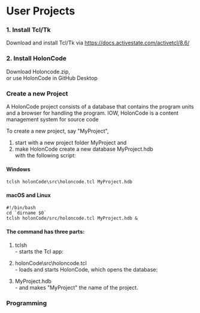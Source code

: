 # User Projects

### 1. Install Tcl/Tk

Download and install Tcl/Tk via https://docs.activestate.com/activetcl/8.6/

### 2. Install HolonCode
Download Holoncode.zip, <br> 
or use HolonCode in GitHub Desktop

### Create a new Project  

A HolonCode project consists of a database that contains the program units and a browser for handling the program. 
IOW, HolonCode is a content management system for source code

To create a new project, say "MyProject", 

1. start with a new project folder MyProject and 
2. make HolonCode create a new database MyProject.hdb <br>with the following script: 

#### Windows

```
tclsh holonCode\src\holoncode.tcl MyProject.hdb
````
#### macOS and Linux

````
#!/bin/bash 
cd `dirname $0` 
tclsh holonCode/src/holoncode.tcl MyProject.hdb &
````

#### The command has three parts:
  
1. tclsh <br>- starts the Tcl app:     

2. holonCode\src\holoncode.tcl <br>- loads and starts HolonCode, which opens the database:

3. MyProject.hdb<br>- and makes "MyProject" the name of the project.


### Programming

